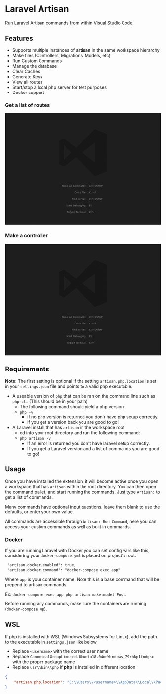 # Laravel Artisan

Run Laravel Artisan commands from within Visual Studio Code.

## Features

* Supports multiple instances of **artisan** in the same workspace hierarchy
* Make files (Controllers, Migrations, Models, etc)
* Run Custom Commands
* Manage the database
* Clear Caches
* Generate Keys
* View all routes
* Start/stop a local php server for test purposes
* Docker support

### Get a list of routes

![Route List](./images/screens/route-list.gif)

### Make a controller

![Make Controller](./images/screens/make-controller.gif)

## Requirements

**Note:** The first setting is optional if the setting `artisan.php.location` is set in your `settings.json` file and points to a valid php executable.

* A useable version of `php` that can be ran on the command line such as `php-cli` (This should be in your path)
    * The following command should yield a php version:
    * `php -v`
        * If no php version is returned you don't have php setup correctly.
        * If you get a version back you are good to go!
* A Laravel install that has `artisan` in the workspace root
    * cd into your root directory and run the following command:
    * `php artisan -v`
        * If an error is returned you don't have laravel setup correctly.
        * If you get a Laravel version and a list of commands you are good to go!

## Usage

Once you have installed the extension, it will become active once you open a workspace that has `artisan` within the root directory.
You can then open the command pallet, and start running the commands.
Just type `Artisan:` to get a list of commands.

Many commands have optional input questions, leave them blank to use the defaults, or enter your own value.

All commands are accessible through `Artisan: Run Command`, here you can access your custom commands as well as built in commands.

### Docker

If you are running Laravel with Docker you can set config vars like this, considering your `docker-compose.yml` is placed on project's root.

```
 "artisan.docker.enabled": true,
 "artisan.docker.command": "docker-compose exec app"
```

Where `app` is your container name. Note this is a base command that will be prepend to artisan commands.

Ex: `docker-compose exec app php artisan make:model Post`.

Before running any commands, make sure the containers are running (`docker-compose up`).


## WSL

If php is installed with WSL (Windows Subsystems for Linux), add the path to the executable in `settings.json` like below

* Replace `<username>` with the correct user name
* Replace `CanonicalGroupLimited.Ubuntu18.04onWindows_79rhkp1fndgsc` with the proper package name
* Replace `usr\\bin\\php` if **php** is installed in different location

```json
{
    "artisan.php.location": "C:\\Users\\<username>\\AppData\\Local\\Packages\\CanonicalGroupLimited.Ubuntu18.04onWindows_79rhkp1fndgsc\\LocalState\\rootfs\\usr\\bin\\php"
}
```